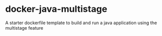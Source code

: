 # docker-java-multistage
A starter dockerfile template to  build and run a java application using the multistage feature
